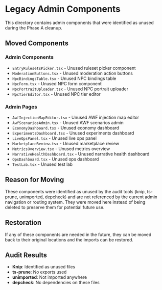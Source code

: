 # Legacy Admin Components

This directory contains admin components that were identified as unused during the Phase A cleanup.

## Moved Components

### Admin Components
- `EntryRulesetsPicker.tsx` - Unused ruleset picker component
- `ModerationButtons.tsx` - Unused moderation action buttons
- `NpcBindingsTable.tsx` - Unused NPC bindings table
- `NpcForm.tsx` - Unused NPC form component
- `NpcPortraitUploader.tsx` - Unused NPC portrait uploader
- `NpcTierEditor.tsx` - Unused NPC tier editor

### Admin Pages
- `AwfInjectionMapEditor.tsx` - Unused AWF injection map editor
- `AwfScenariosAdmin.tsx` - Unused AWF scenarios admin
- `EconomyDashboard.tsx` - Unused economy dashboard
- `ExperimentsDashboard.tsx` - Unused experiments dashboard
- `LiveOpsPanel.tsx` - Unused live ops panel
- `MarketplaceReview.tsx` - Unused marketplace review
- `MetricsOverview.tsx` - Unused metrics overview
- `NarrativeHealthDashboard.tsx` - Unused narrative health dashboard
- `OpsDashboard.tsx` - Unused ops dashboard
- `TestLab.tsx` - Unused test lab

## Reason for Moving

These components were identified as unused by the audit tools (knip, ts-prune, unimported, depcheck) and are not referenced by the current admin navigation or routing system. They were moved here instead of being deleted to preserve them for potential future use.

## Restoration

If any of these components are needed in the future, they can be moved back to their original locations and the imports can be restored.

## Audit Results

- **Knip**: Identified as unused files
- **ts-prune**: No exports used
- **unimported**: Not imported anywhere
- **depcheck**: No dependencies on these files

